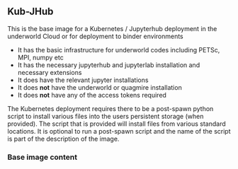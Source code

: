 ## Kub-JHub

This is the base image for a Kubernetes / Jupyterhub deployment in the underworld
Cloud or for deployment to binder environments

  - It has the basic infrastructure for underworld codes including PETSc, MPI, numpy etc
  - It has the necessary jupyterhub and jupyterlab installation and necessary extensions
  - It does have the relevant jupyter installations
  - It does **not** have the underworld or quagmire installation
  - It does **not** have any of the access tokens required 

The Kubernetes deployment requires there to be a post-spawn python script to install
various files into the users persistent storage (when provided). The script that
is provided will install files from various standard locations. It is optional to
run a post-spawn script and the name of the script is part of the description of the image.


### Base image content
